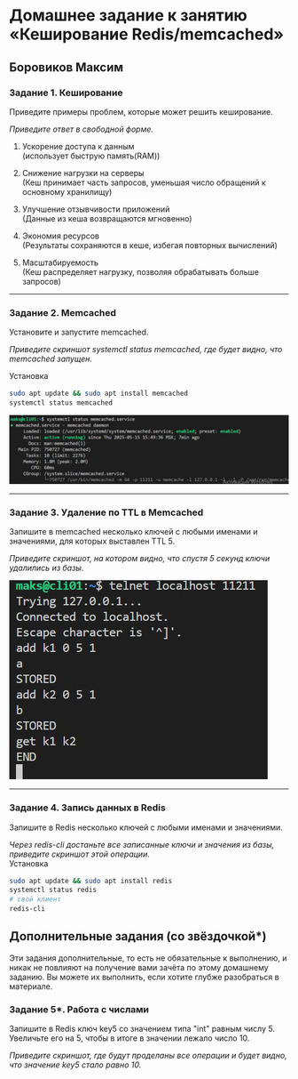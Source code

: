 # Домашнее задание к занятию «Кеширование Redis/memcached»

## Боровиков Максим

### Задание 1. Кеширование 

Приведите примеры проблем, которые может решить кеширование. 

*Приведите ответ в свободной форме.*

1. Ускорение доступа к данным  
(использует быструю память(RAM))

2. Снижение нагрузки на серверы  
(Кеш принимает часть запросов, уменьшая число обращений к основному хранилищу)

3. Улучшение отзывчивости приложений  
(Данные из кеша возвращаются мгновенно)

4. Экономия ресурсов  
(Результаты сохраняются в кеше, избегая повторных вычислений)

5. Масштабируемость  
(Кеш распределяет нагрузку, позволяя обрабатывать больше запросов)  

---

### Задание 2. Memcached

Установите и запустите memcached.

*Приведите скриншот systemctl status memcached, где будет видно, что memcached запущен.*  

Установка  
```bash
sudo apt update && sudo apt install memcached
systemctl status memcached
```
![systemctl status memcached](img/status_memcached.JPG)  

---

### Задание 3. Удаление по TTL в Memcached

Запишите в memcached несколько ключей с любыми именами и значениями, для которых выставлен TTL 5. 

*Приведите скриншот, на котором видно, что спустя 5 секунд ключи удалились из базы.*  

![memcached](img/memcached.JPG)  

---

### Задание 4. Запись данных в Redis

Запишите в Redis несколько ключей с любыми именами и значениями. 

*Через redis-cli достаньте все записанные ключи и значения из базы, приведите скриншот этой операции.*  
Установка  
```bash
sudo apt update && sudo apt install redis
systemctl status redis
# свой клиент
redis-cli
```

## Дополнительные задания (со звёздочкой*)
Эти задания дополнительные, то есть не обязательные к выполнению, и никак не повлияют на получение вами зачёта по этому домашнему заданию. Вы можете их выполнить, если хотите глубже разобраться в материале.

### Задание 5*. Работа с числами 

Запишите в Redis ключ key5 со значением типа "int" равным числу 5. Увеличьте его на 5, чтобы в итоге в значении лежало число 10.  

*Приведите скриншот, где будут проделаны все операции и будет видно, что значение key5 стало равно 10.*
